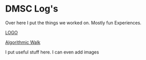 # DMSC Log's
Over here I put the things we worked on. Mostly fun Experiences.

[LOGO](2021-02-11-LOGO.md)

[Algorithmic Walk](2021-02-11-Algorithmic-Walk.md)

I put useful stuff here. I can even add images
